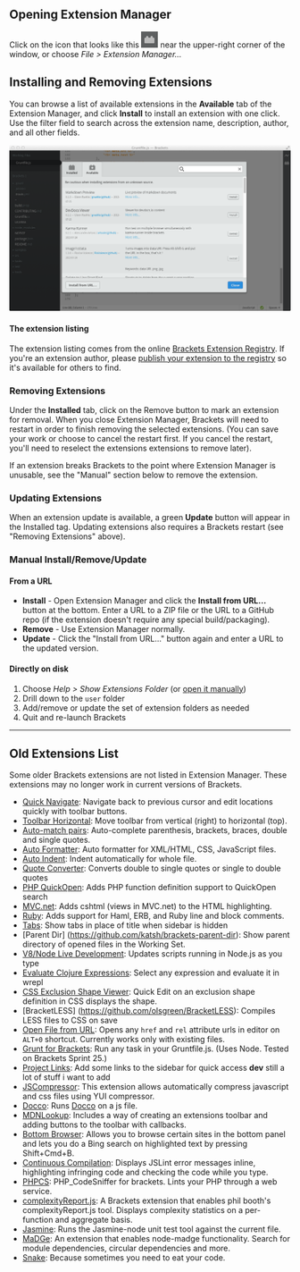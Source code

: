 ## Opening Extension Manager

Click on the icon that looks like this ![Extension Manager icon](images/extension-manager-icon.png) near the upper-right corner of the window, or choose _File > Extension Manager..._

## Installing and Removing Extensions

You can browse a list of available extensions in the **Available** tab of the Extension Manager, and click **Install** to install an extension with one click. Use the filter field to search across the extension name, description, author, and all other fields.

![Extension Manager Registry](screenshots/extension-manager/registry.png)

#### The extension listing

The extension listing comes from the online [Brackets Extension Registry](https://brackets-registry.aboutweb.com). If you're an extension author, please [publish your extension to the registry](https://github.com/adobe/brackets/wiki/How-to-write-extensions#publishing-extensions) so it's available for others to find.


### Removing Extensions

Under the **Installed** tab, click on the Remove button to mark an extension for removal. When you close Extension Manager, Brackets will need to restart in order to finish removing the selected extensions. (You can save your work or choose to cancel the restart first. If you cancel the restart, you'll need to reselect the extensions extensions to remove later).

If an extension breaks Brackets to the point where Extension Manager is unusable, see the "Manual" section below to remove the extension.

### Updating Extensions

When an extension update is available, a green **Update** button will appear in the Installed tag. Updating extensions also requires a Brackets restart (see "Removing Extensions" above).


### Manual Install/Remove/Update

#### From a URL

* **Install** - Open Extension Manager and click the **Install from URL...** button at the bottom. Enter a URL to a ZIP file or the URL to a GitHub repo (if the extension doesn't require any special build/packaging).
* **Remove** - Use Extension Manager normally.
* **Update** - Click the "Install from URL..." button again and enter a URL to the updated version.


#### Directly on disk

1. Choose _Help > Show Extensions Folder_ (or [open it manually](https://github.com/adobe/brackets/wiki/Extension-Locations#user-extensions-folder))
2. Drill down to the `user` folder
3. Add/remove or update the set of extension folders as needed
4. Quit and re-launch Brackets


-----

## Old Extensions List ##

Some older Brackets extensions are not listed in Extension Manager. These extensions may no longer work in current versions of Brackets.

* [Quick Navigate](https://github.com/jeffslofish/quick-navigate): Navigate back to previous cursor and edit locations quickly with toolbar buttons.
* [Toolbar Horizontal](https://github.com/ruanmer/brackets-toolbar-horizontal): Move toolbar from vertical (right) to horizontal (top).
* [Auto-match pairs](https://github.com/zr0z/brackets-automatch-pairs): Auto-complete parenthesis, brackets, braces, double and single quotes.
* [Auto Formatter](https://github.com/shumpei/brackets-formatter-extension): Auto formatter for XML/HTML, CSS, JavaScript files.
* [Auto Indent](https://github.com/shumpei/brackets-autoindent-extension): Indent automatically for whole file.
* [Quote Converter](https://github.com/drewhjava/brackets-quoteconverter): Converts double to single quotes or single to double quotes
* [PHP QuickOpen](https://github.com/aonic/brackets-QuickOpenPHP): Adds PHP function definition support to QuickOpen search
* [MVC.net](https://github.com/edwinvankoppen/Brackets-MVC.net): Adds cshtml (views in MVC.net) to the HTML highlighting.
* [Ruby](https://github.com/TheresNoBox/Brackets-Ruby): Adds support for Haml, ERB, and Ruby line and block comments. 
* [Tabs](https://github.com/albertxing/brackets-tabs): Show tabs in place of title when sidebar is hidden
* [Parent Dir] (https://github.com/katsh/brackets-parent-dir): Show parent directory of opened files in the Working Set.
* [V8/Node Live Development](https://github.com/DennisKehrig/brackets-v8-node-live): Updates scripts running in Node.js as you type
* [Evaluate Clojure Expressions](https://github.com/yehohanan7/clj-brackets): Select any expression and evaluate it in wrepl
* [CSS Exclusion Shape Viewer](https://github.com/adobe/brackets-plugin-exclusions): Quick Edit on an exclusion shape definition in CSS displays the shape.
* [BracketLESS] (https://github.com/olsgreen/BracketLESS): Compiles LESS files to CSS on save
* [Open File from URL](https://github.com/deemeetar/OpenFileFromUrl): Opens any ```href``` and ```rel``` attribute urls in editor on ```ALT+0``` shortcut. Currently works only with existing files. 
* [Grunt for Brackets](https://github.com/markrendle/brackets-grunt): Run any task in your Gruntfile.js. (Uses Node. Tested on Brackets Sprint 25.)
* [Project Links](https://github.com/chrismatheson/brackets-project-links): Add some links to the sidebar for quick access **dev** still a lot of stuff i want to add
* [JSCompressor](https://github.com/slorenzot/brackets-jscompressor): This extension allows automatically compress javascript and css files using YUI compressor.
* [Docco](https://github.com/aghiura/brackets-docco): Runs [Docco](http://jashkenas.github.io/docco/) on a js file.
* [MDNLookup](https://github.com/pamelafox/brackets-MDNLookup-extension): Includes a way of creating an extensions toolbar and adding buttons to the toolbar with callbacks.
* [Bottom Browser](https://github.com/larz0/bottom-browser): Allows you to browse certain sites in the bottom panel and lets you do a Bing search on highlighted text by pressing Shift+Cmd+B.
* [Continuous Compilation](https://github.com/JoachimK/brackets-continuous-compilation): Displays JSLint error messages inline, highlighting infringing code and checking the code while you type.
* [PHPCS](https://github.com/jeffslofish/brackets-PHPCS-client): PHP_CodeSniffer for brackets. Lints your PHP through a web service.
* [complexityReport.js](https://github.com/sahlas/brackets-crjs): A Brackets extension that enables phil booth's complexityReport.js tool. Displays complexity statistics on a per-function and aggregate basis. 
* [Jasmine](https://github.com/dschaffe/brackets-jasmine): Runs the Jasmine-node unit test tool against the
current file.
* [MaDGe](https://github.com/sahlas/brackets-node-madge): An extension that enables node-madge functionality. Search for module dependencies, circular dependencies and more.
* [Snake](https://github.com/AboutWebLLC/brackets-snake): Because sometimes you need to eat your code.